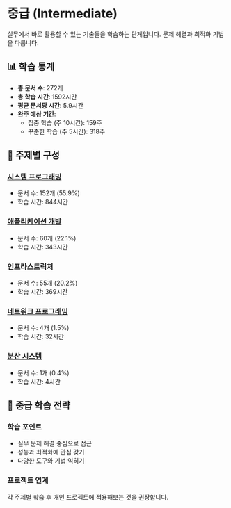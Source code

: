 # 중급 (Intermediate)

실무에서 바로 활용할 수 있는 기술들을 학습하는 단계입니다. 문제 해결과 최적화 기법을 다룹니다.

## 📊 학습 통계

- **총 문서 수**: 272개
- **총 학습 시간**: 1592시간
- **평균 문서당 시간**: 5.9시간
- **완주 예상 기간**: 
  - 집중 학습 (주 10시간): 159주
  - 꾸준한 학습 (주 5시간): 318주

## 🎯 주제별 구성

### [시스템 프로그래밍](./system-programming/)
- 문서 수: 152개 (55.9%)
- 학습 시간: 844시간

### [애플리케이션 개발](./application-development/)
- 문서 수: 60개 (22.1%)
- 학습 시간: 343시간

### [인프라스트럭처](./infrastructure/)
- 문서 수: 55개 (20.2%)
- 학습 시간: 369시간

### [네트워크 프로그래밍](./network-programming/)
- 문서 수: 4개 (1.5%)
- 학습 시간: 32시간

### [분산 시스템](./distributed-systems/)
- 문서 수: 1개 (0.4%)
- 학습 시간: 4시간


## 🎯 중급 학습 전략

### 학습 포인트
- 실무 문제 해결 중심으로 접근
- 성능과 최적화에 관심 갖기
- 다양한 도구와 기법 익히기

### 프로젝트 연계
각 주제별 학습 후 개인 프로젝트에 적용해보는 것을 권장합니다.
